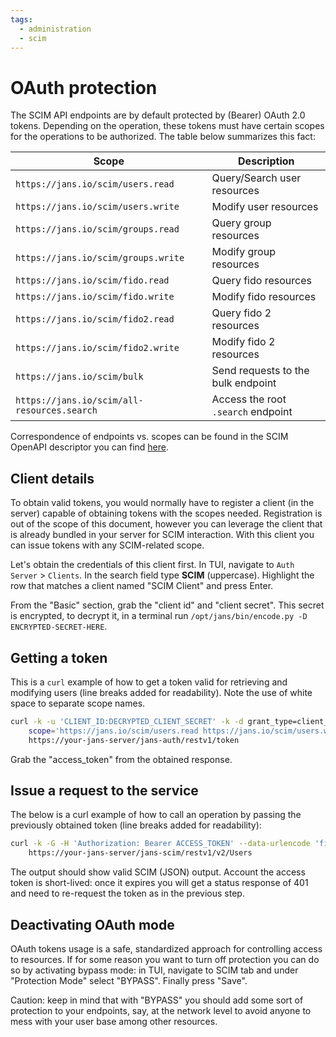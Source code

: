 ```yaml
---
tags:
  - administration
  - scim
---
```


# OAuth protection

The SCIM API endpoints are by default protected by (Bearer) OAuth 2.0 tokens. Depending on the operation, these tokens must have certain scopes for the operations to be authorized. The table below summarizes this fact:

|Scope|Description|
|-|-|
|`https://jans.io/scim/users.read`|Query/Search user resources|
|`https://jans.io/scim/users.write`|Modify user resources|
|`https://jans.io/scim/groups.read`|Query group resources|
|`https://jans.io/scim/groups.write`|Modify group resources|
|`https://jans.io/scim/fido.read`|Query fido resources|
|`https://jans.io/scim/fido.write`|Modify fido resources|
|`https://jans.io/scim/fido2.read`|Query fido 2 resources|
|`https://jans.io/scim/fido2.write`|Modify fido 2 resources|
|`https://jans.io/scim/bulk`|Send requests to the bulk endpoint|
|`https://jans.io/scim/all-resources.search`|Access the root `.search` endpoint|

Correspondence of endpoints vs. scopes can be found in the SCIM OpenAPI descriptor you can find [here](
https://github.com/JanssenProject/jans/blob/main/jans-scim/server/src/main/resources/jans-scim-openapi.yaml).

## Client details

To obtain valid tokens, you would normally have to register a client (in the server) capable of obtaining tokens with the scopes needed. Registration is out of the scope of this document, however you can leverage the client that is already bundled in your server for SCIM interaction. With this client you can issue tokens with any SCIM-related scope.

Let's obtain the credentials of this client first. In TUI, navigate to `Auth Server` > `Clients`. In the search field type **SCIM** (uppercase). Highlight the row that matches a client named "SCIM Client" and press Enter.

From the "Basic" section, grab the "client id" and "client secret". This secret is encrypted, to decrypt it, in a terminal run `/opt/jans/bin/encode.py -D ENCRYPTED-SECRET-HERE`.

## Getting a token

This is a `curl` example of how to get a token valid for retrieving and modifying users (line breaks added for readability). Note the use of white space to separate scope names.

```bash title="Command"
curl -k -u 'CLIENT_ID:DECRYPTED_CLIENT_SECRET' -k -d grant_type=client_credentials -d 
    scope='https://jans.io/scim/users.read https://jans.io/scim/users.write' 
    https://your-jans-server/jans-auth/restv1/token
```

Grab the "access_token" from the obtained response.

## Issue a request to the service

The below is a curl example of how to call an operation by passing the previously obtained token (line breaks added for readability):

```bash title="Command"
curl -k -G -H 'Authorization: Bearer ACCESS_TOKEN' --data-urlencode 'filter=displayName co "Admin"' 
    https://your-jans-server/jans-scim/restv1/v2/Users

```

The output should show valid SCIM (JSON) output. Account the access token is short-lived: once it expires you will get a status response of 401 and need to re-request the token as in the previous step.

## Deactivating OAuth mode

OAuth tokens usage is a safe, standardized approach for controlling access to resources. If for some reason you want to turn off protection you can do so by activating bypass mode: in TUI, navigate to SCIM tab and under "Protection Mode" select "BYPASS". Finally press "Save".

Caution: keep in mind that with "BYPASS" you should add some sort of protection to your endpoints, say, at the network level to avoid anyone to mess with your user base among other resources.
